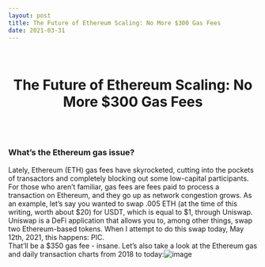 ```yaml
---
layout: post
title: The Future of Ethereum Scaling: No More $300 Gas Fees
date: 2021-03-31
---
```

<br/>
<h1 style="font-weight: bold; text-align: center;">The Future of Ethereum Scaling: No More $300 Gas Fees</h1>
<br/>
<br/>

### **What’s the Ethereum gas issue?**
Lately, Ethereum (ETH) gas fees have skyrocketed, cutting into the pockets of transactors and completely blocking out some low-capital participants. For those who aren’t familiar, gas fees are fees paid to process a transaction on Ethereum, and they go up as network congestion grows. As an example, let’s say you wanted to swap .005 ETH (at the time of this writing, worth about $20) for USDT, which is equal to $1, through Uniswap. Uniswap is a DeFi application that allows you to, among other things, swap two Ethereum-based tokens. When I attempt to do this swap today, May 12th, 2021, this happens:
PIC.  
That’ll be a $350 gas fee - insane. Let’s also take a look at the Ethereum gas and daily transaction charts from 2018 to today:![image](https://user-images.githubusercontent.com/49450040/118056889-5fbe6180-b350-11eb-827b-98972ea91173.png)
<br/>
<br/>
